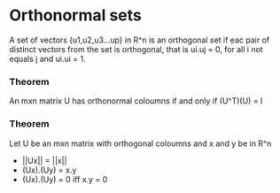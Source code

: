 # Orthonormal sets

A set of vectors {u1,u2,u3...up} in R^n is an orthogonal set if eac pair of distinct vectors from the set is orthogonal, that is ui.uj = 0,  for all i not equals j and ui.ui = 1.

### Theorem

An mxn matrix U has orthonormal coloumns if and only if (U^T)(U) = I

### Theorem

Let U be an mxn matrix with orthogonal coloumns and x and y be in R^n
   - ||Ux|| = ||x||
   - (Ux).(Uy) = x.y
   - (Ux).(Uy) = 0 iff x.y = 0

